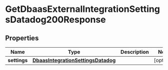

# GetDbaasExternalIntegrationSettingsDatadog200Response


## Properties

| Name | Type | Description | Notes |
|------------ | ------------- | ------------- | -------------|
|**settings** | [**DbaasIntegrationSettingsDatadog**](DbaasIntegrationSettingsDatadog.md) |  |  [optional] |



